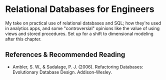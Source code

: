 # Relational Databases for Engineers

My take on practical use of relational databases and SQL;  how they're
used in analytics apps, and some "controversial" opinions like the value of 
using views and stored procedures.  Set up for a shift to dimensional modeling
after this chapter.

## References & Recommended Reading

- Ambler, S. W., & Sadalage, P. J. (2006). Refactoring Databases: Evolutionary
  Database Design.  Addison-Wesley.